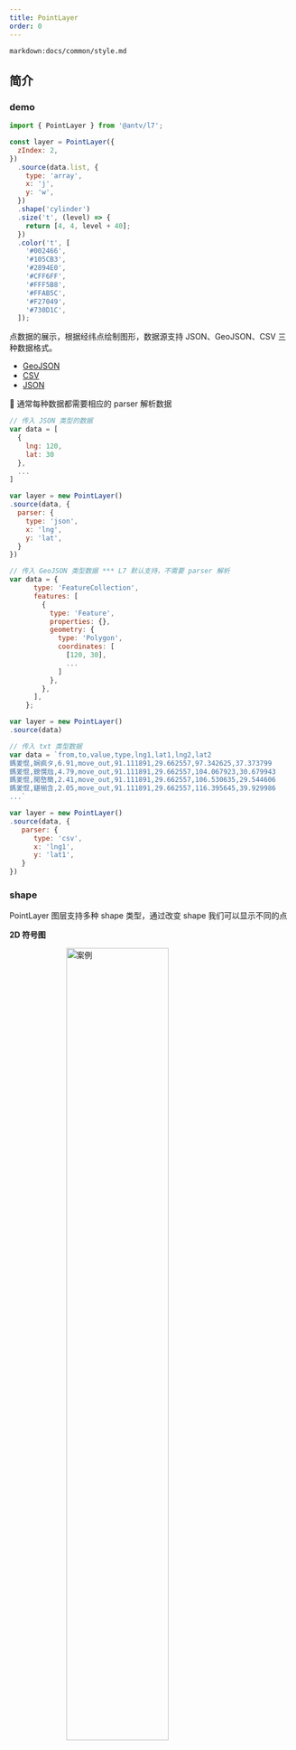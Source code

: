 ```yaml
---
title: PointLayer
order: 0
---
```


`markdown:docs/common/style.md`

## 简介

### demo

```javascript
import { PointLayer } from '@antv/l7';

const layer = PointLayer({
  zIndex: 2,
})
  .source(data.list, {
    type: 'array',
    x: 'j',
    y: 'w',
  })
  .shape('cylinder')
  .size('t', (level) => {
    return [4, 4, level + 40];
  })
  .color('t', [
    '#002466',
    '#105CB3',
    '#2894E0',
    '#CFF6FF',
    '#FFF5B8',
    '#FFAB5C',
    '#F27049',
    '#730D1C',
  ]);
```

点数据的展示，根据经纬点绘制图形，数据源支持 JSON、GeoJSON、CSV 三种数据格式。

- [GeoJSON](../source/geojson/#point)
- [CSV](../source/csv/#parser)
- [JSON](../source/json/#点数据)

🌟 通常每种数据都需要相应的 parser 解析数据

```javascript
// 传入 JSON 类型的数据
var data = [
  {
    lng: 120,
    lat: 30
  },
  ...
]

var layer = new PointLayer()
.source(data, {
  parser: {
    type: 'json',
    x: 'lng',
    y: 'lat',
  }
})

// 传入 GeoJSON 类型数据 *** L7 默认支持，不需要 parser 解析
var data = {
      type: 'FeatureCollection',
      features: [
        {
          type: 'Feature',
          properties: {},
          geometry: {
            type: 'Polygon',
            coordinates: [
              [120, 30],
              ...
            ]
          },
        },
      ],
    };

var layer = new PointLayer()
.source(data)

// 传入 txt 类型数据
var data = `from,to,value,type,lng1,lat1,lng2,lat2
鎷夎惃,娴疯タ,6.91,move_out,91.111891,29.662557,97.342625,37.373799
鎷夎惃,鎴愰兘,4.79,move_out,91.111891,29.662557,104.067923,30.679943
鎷夎惃,閲嶅簡,2.41,move_out,91.111891,29.662557,106.530635,29.544606
鎷夎惃,鍖椾含,2.05,move_out,91.111891,29.662557,116.395645,39.929986
...`

var layer = new PointLayer()
.source(data, {
   parser: {
      type: 'csv',
      x: 'lng1',
      y: 'lat1',
   }
})
```
### shape

PointLayer 图层支持多种 shape 类型，通过改变 shape 我们可以显示不同的点

**2D 符号图**

<img width="60%" style="display: block;margin: 0 auto;" alt="案例" src='https://gw.alipayobjects.com/mdn/antv_site/afts/img/A*iN0nTYRDd3AAAAAAAAAAAABkARQnAQ'>

```
'simple', 'circle', 'square', 'hexagon', 'triangle'，  'pentagon',  'octogon', 'hexagram','rhombus',  'vesica',

```

**3D 类型 柱图**

<img width="60%" style="display: block;margin: 0 auto;" alt="案例" src='https://gw.alipayobjects.com/mdn/antv_site/afts/img/A*tvpvQZLv_xYAAAAAAAAAAABkARQnAQ'>

```
'cylinder', 'triangleColumn', 'hexagonColumn', 'squareColumn'

```

🌟 若是使用简单的圆点图层，建议使用 simple 代替 circle 以获得更好的性能


### style

点图层支持等面积点，点大小的单位是米，同样通过 size 方法设置大小

```javascript
import { PointLayer } from '@antv/l7';

const layer = PointLayer()
  .source(data)
  .shape('circle')
  .size(100)
  .color('#f00')
  .style({
    unit: 'meter',
  });
```

🌟 从 v2.7.9 版本开始支持高德地图、高德地图 2.0、Mapbox 地图
